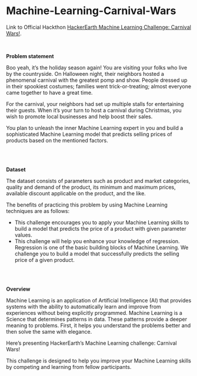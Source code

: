 # Machine-Learning-Carnival-Wars

Link to Official Hackthon [HackerEarth Machine Learning Challenge: Carnival Wars!](https://www.hackerearth.com/challenges/competitive/hackerearth-machine-learning-challenge-predict-selling-price/ "Title").

<br>

**Problem statement**

Boo yeah, it’s the holiday season again! You are visiting your folks who live by the countryside. On Halloween night, their neighbors hosted a phenomenal carnival with the greatest pomp and show. People dressed up in their spookiest costumes; families went trick-or-treating; almost everyone came together to have a great time.
<br>

For the carnival, your neighbors had set up multiple stalls for entertaining their guests. When it’s your turn to host a carnival during Christmas, you wish to promote local businesses and help boost their sales. 

You plan to unleash the inner Machine Learning expert in you and build a sophisticated Machine Learning model that predicts selling prices of products based on the mentioned factors.

<br>
<br>


**Dataset**

The dataset consists of parameters such as product and market categories, quality and demand of the product, its minimum and maximum prices, available discount applicable on the product, and the like.

The benefits of practicing this problem by using Machine Learning techniques are as follows:

* This challenge encourages you to apply your Machine Learning skills to build a model that predicts the price of a product with given parameter values.
* This challenge will help you enhance your knowledge of regression. Regression is one of the basic building blocks of Machine Learning.
We challenge you to build a model that successfully predicts the selling price of a given product.

<br>
<br>

**Overview**

Machine Learning is an application of Artificial Intelligence (AI) that provides systems with the ability to automatically learn and improve from experiences without being explicitly programmed. Machine Learning is a Science that determines patterns in data. These patterns provide a deeper meaning to problems. First, it helps you understand the problems better and then solve the same with elegance.

Here’s presenting HackerEarth’s Machine Learning challenge: Carnival Wars!

This challenge is designed to help you improve your Machine Learning skills by competing and learning from fellow participants.